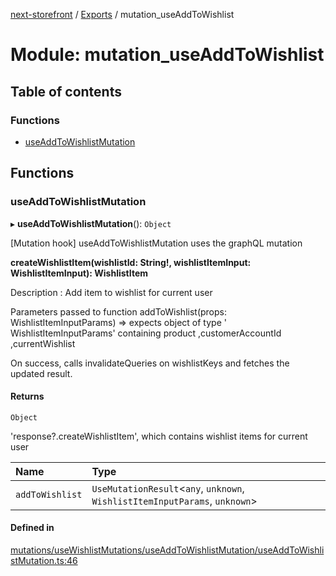 [next-storefront](../README.md) / [Exports](../modules.md) / mutation_useAddToWishlist

# Module: mutation_useAddToWishlist

## Table of contents

### Functions

- [useAddToWishlistMutation](mutation_useAddToWishlist.md#useaddtowishlistmutation)

## Functions

### useAddToWishlistMutation

▸ **useAddToWishlistMutation**(): `Object`

[Mutation hook] useAddToWishlistMutation uses the graphQL mutation

<b>createWishlistItem(wishlistId: String!, wishlistItemInput: WishlistItemInput): WishlistItem</b>

Description : Add item to wishlist for current user

Parameters passed to function addToWishlist(props: WishlistItemInputParams) => expects object of type ' WishlistItemInputParams' containing product ,customerAccountId ,currentWishlist

On success, calls invalidateQueries on wishlistKeys and fetches the updated result.

#### Returns

`Object`

'response?.createWishlistItem', which contains wishlist items for current user

| Name            | Type                                                                         |
| :-------------- | :--------------------------------------------------------------------------- |
| `addToWishlist` | `UseMutationResult`<`any`, `unknown`, `WishlistItemInputParams`, `unknown`\> |

#### Defined in

[mutations/useWishlistMutations/useAddToWishlistMutation/useAddToWishlistMutation.ts:46](https://github.com/KiboSoftware/nextjs-storefront/blob/a6cbcc7/hooks/mutations/useWishlistMutations/useAddToWishlistMutation/useAddToWishlistMutation.ts#L46)

